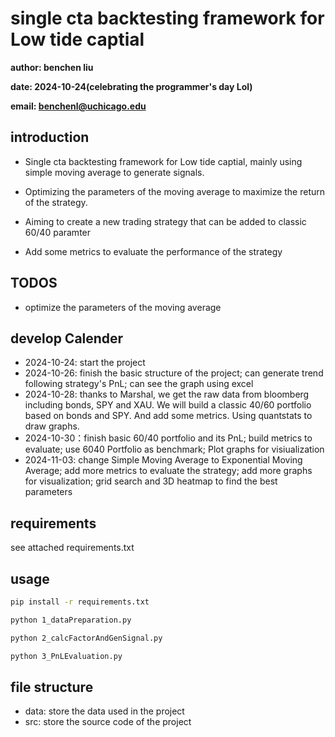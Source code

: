 # single cta backtesting framework for Low tide captial
**author: benchen liu**

**date: 2024-10-24(celebrating the programmer's day Lol)**

**email: benchenl@uchicago.edu**

## introduction
- Single cta backtesting framework for Low tide captial, mainly using simple moving average to generate signals.

- Optimizing the parameters of the moving average to maximize the return of the strategy.

- Aiming to create a new trading strategy that can be added to classic 60/40 paramter

- Add some metrics to evaluate the performance of the strategy

## TODOS
- optimize the parameters of the moving average

## develop Calender
- 2024-10-24: start the project
- 2024-10-26: finish the basic structure of the project; can generate trend following strategy's PnL; can see the graph using excel
- 2024-10-28: thanks to Marshal, we get the raw data from bloomberg including bonds, SPY and XAU. We will build a classic 
40/60 portfolio based on bonds and SPY. And add some metrics. Using quantstats to draw graphs.
- 2024-10-30：finish basic 60/40 portfolio and its PnL; build metrics to evaluate; use 6040 Portfolio as benchmark; Plot graphs for visiualization
- 2024-11-03: change Simple Moving Average to Exponential Moving Average; add more metrics to evaluate the strategy; add more graphs for visualization; grid search and 3D heatmap to find the best parameters


## requirements
see attached requirements.txt

## usage
```bash
pip install -r requirements.txt

python 1_dataPreparation.py

python 2_calcFactorAndGenSignal.py

python 3_PnLEvaluation.py
```

## file structure
- data: store the data used in the project
- src: store the source code of the project
